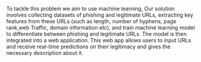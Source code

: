 To tackle this problem we aim to use machine learning, Our solution involves collecting datasets of
phishing and legitimate URLs, extracting key features from these URLs (such as length, number of
hyphens, page rank,web Traffic, domain information etc), and train machine learning model to
differentiate between phishing and legitimate URLs.
The model is then integrated into a web application. This web app allows users to input URLs and
receive real-time predictions on their legitimacy and gives the necessary description about it.
